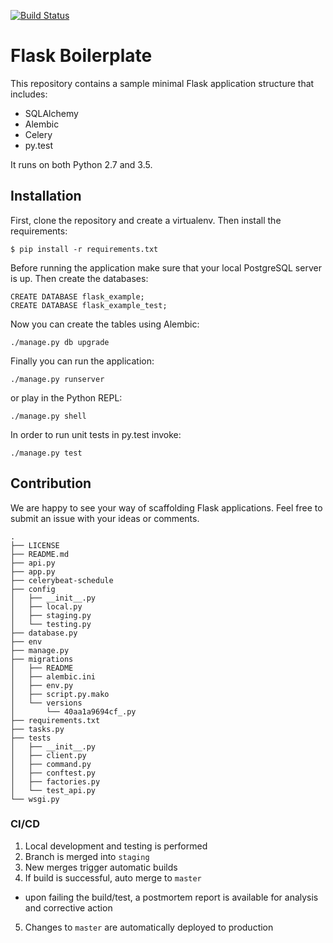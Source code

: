 [![Build Status](https://travis-ci.org/minelminel/flask-boilerplate.svg?branch=master)](https://travis-ci.org/minelminel/flask-boilerplate)

# Flask Boilerplate

This repository contains a sample minimal Flask application structure that includes:

* SQLAlchemy
* Alembic
* Celery
* py.test

It runs on both Python 2.7 and 3.5.

## Installation

First, clone the repository and create a virtualenv. Then install the requirements:

`$ pip install -r requirements.txt`

Before running the application make sure that your local PostgreSQL server is up. Then create the databases:

```
CREATE DATABASE flask_example;
CREATE DATABASE flask_example_test;
```

Now you can create the tables using Alembic:

`./manage.py db upgrade`

Finally you can run the application:

`./manage.py runserver`

or play in the Python REPL:

`./manage.py shell`

In order to run unit tests in py.test invoke:

`./manage.py test`


## Contribution

We are happy to see your way of scaffolding Flask applications. Feel free to submit an issue with your ideas or comments.

```
.
├── LICENSE
├── README.md
├── api.py
├── app.py
├── celerybeat-schedule
├── config
│   ├── __init__.py
│   ├── local.py
│   ├── staging.py
│   └── testing.py
├── database.py
├── env
├── manage.py
├── migrations
│   ├── README
│   ├── alembic.ini
│   ├── env.py
│   ├── script.py.mako
│   └── versions
│       └── 40aa1a9694cf_.py
├── requirements.txt
├── tasks.py
├── tests
│   ├── __init__.py
│   ├── client.py
│   ├── command.py
│   ├── conftest.py
│   ├── factories.py
│   └── test_api.py
└── wsgi.py
```

### CI/CD
1. Local development and testing is performed
2. Branch is merged into `staging`
3. New merges trigger automatic builds
4. If build is successful, auto merge to `master`
  - upon failing the build/test, a postmortem report is available for analysis and corrective action
5. Changes to `master` are automatically deployed to production
